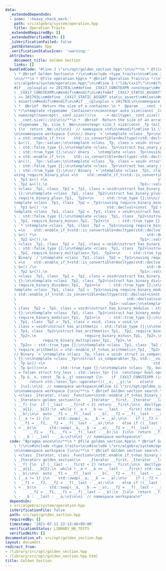 ```yaml
---
data:
  _extendedDependsOn:
  - icon: ':heavy_check_mark:'
    path: src/algebra/system/operation.hpp
    title: Operation Traits
  _extendedRequiredBy: []
  _extendedVerifiedWith: []
  _isVerificationFailed: false
  _pathExtension: hpp
  _verificationStatusIcon: ':warning:'
  attributes:
    document_title: Golden Section
    links: []
  bundledCode: "#line 2 \"src/opt/golden_section.hpp\"\n\n/**\n * @file golden_section.hpp\n\
    \ * @brief Golden Section\n */\n\n#include <type_traits>\n\n#line 2 \"src/algebra/system/operation.hpp\"\
    \n\n/**\n * @file operation.hpp\n * @brief Operation Traits\n */\n\n#line 9 \"\
    src/algebra/system/operation.hpp\"\n\n#line 2 \"lib/cxx17\"\n\n#ifndef _CXX17_CONSTEXPR\n\
    #if __cplusplus >= 201703L\n#define _CXX17_CONSTEXPR constexpr\n#else\n#define\
    \ _CXX17_CONSTEXPR\n#endif\n#endif\n\n#ifndef _CXX17_STATIC_ASSERT\n#if __cplusplus\
    \ >= 201703L\n#define _CXX17_STATIC_ASSERT static_assert\n#else\n#define _CXX17_STATIC_ASSERT\
    \ assert\n#endif\n#endif\n\n#if __cplusplus < 201703L\n\nnamespace std {\n\n/**\n\
    \ *  @brief  Return the size of a container.\n *  @param  __cont  Container.\n\
    \ */\ntemplate <typename _Container>\nconstexpr auto size(const _Container& __cont)\
    \ noexcept(noexcept(__cont.size()))\n    -> decltype(__cont.size()) {\n  return\
    \ __cont.size();\n}\n\n/**\n *  @brief  Return the size of an array.\n */\ntemplate\
    \ <typename _Tp, size_t _Nm>\nconstexpr size_t size(const _Tp (&)[_Nm]) noexcept\
    \ {\n  return _Nm;\n}\n\n}  // namespace std\n\n#endif\n#line 11 \"src/algebra/system/operation.hpp\"\
    \n\nnamespace workspace {\n\n// Unary `+`\ntemplate <class _Tp>\nusing require_unary_plus\
    \ = std::enable_if_t<\n    std::is_convertible<decltype(+std::declval<const _Tp\
    \ &>()), _Tp>::value>;\n\ntemplate <class _Tp, class = void> struct has_unary_plus\
    \ : std::false_type {};\n\ntemplate <class _Tp>\nstruct has_unary_plus<_Tp, require_unary_plus<_Tp>>\
    \ : std::true_type {};\n\n// Unary `-`\ntemplate <class _Tp>\nusing require_unary_minus\
    \ = std::enable_if_t<\n    std::is_convertible<decltype(-std::declval<const _Tp\
    \ &>()), _Tp>::value>;\n\ntemplate <class _Tp, class = void> struct has_unary_minus\
    \ : std::false_type {};\n\ntemplate <class _Tp>\nstruct has_unary_minus<_Tp, require_unary_minus<_Tp>>\
    \ : std::true_type {};\n\n// Binary `+`\ntemplate <class _Tp1, class _Tp2 = _Tp1>\n\
    using require_binary_plus =\n    std::enable_if_t<std::is_convertible<decltype(std::declval<const\
    \ _Tp1 &>() +\n                                                  std::declval<const\
    \ _Tp2 &>()),\n                                         _Tp1>::value>;\n\ntemplate\
    \ <class _Tp1, class _Tp2 = _Tp1, class = void>\nstruct has_binary_plus : std::false_type\
    \ {};\n\ntemplate <class _Tp1, class _Tp2>\nstruct has_binary_plus<_Tp1, _Tp2,\
    \ require_binary_plus<_Tp1, _Tp2>>\n    : std::true_type {};\n\n// Binary `-`\n\
    template <class _Tp1, class _Tp2 = _Tp1>\nusing require_binary_minus =\n    std::__void_t<decltype(std::declval<const\
    \ _Tp1 &>() -\n                           std::declval<const _Tp2 &>())>;\n\n\
    template <class _Tp1, class _Tp2 = _Tp1, class = void>\nstruct has_binary_minus\
    \ : std::false_type {};\n\ntemplate <class _Tp1, class _Tp2>\nstruct has_binary_minus<_Tp1,\
    \ _Tp2, require_binary_minus<_Tp1, _Tp2>>\n    : std::true_type {};\n\n// Binary\
    \ `*`\ntemplate <class _Tp1, class _Tp2 = _Tp1>\nusing require_binary_multiplies\
    \ =\n    std::enable_if_t<std::is_convertible<decltype(std::declval<const _Tp1\
    \ &>() *\n                                                  std::declval<const\
    \ _Tp2 &>()),\n                                         _Tp1>::value>;\n\ntemplate\
    \ <class _Tp1, class _Tp2 = _Tp1, class = void>\nstruct has_binary_multiplies\
    \ : std::false_type {};\n\ntemplate <class _Tp1, class _Tp2>\nstruct has_binary_multiplies<_Tp1,\
    \ _Tp2, require_binary_multiplies<_Tp1, _Tp2>>\n    : std::true_type {};\n\n//\
    \ Binary `/`\ntemplate <class _Tp1, class _Tp2 = _Tp1>\nusing require_binary_divides\
    \ =\n    std::enable_if_t<std::is_convertible<decltype(std::declval<const _Tp1\
    \ &>() /\n                                                  std::declval<const\
    \ _Tp2 &>()),\n                                         _Tp1>::value>;\n\ntemplate\
    \ <class _Tp1, class _Tp2 = _Tp1, class = void>\nstruct has_binary_divides : std::false_type\
    \ {};\n\ntemplate <class _Tp1, class _Tp2>\nstruct has_binary_divides<_Tp1, _Tp2,\
    \ require_binary_divides<_Tp1, _Tp2>>\n    : std::true_type {};\n\n// Binary `%`\n\
    template <class _Tp1, class _Tp2 = _Tp1>\nusing require_binary_modulus =\n   \
    \ std::enable_if_t<std::is_convertible<decltype(std::declval<const _Tp1 &>() %\n\
    \                                                  std::declval<const _Tp2 &>()),\n\
    \                                         _Tp1>::value>;\n\ntemplate <class _Tp1,\
    \ class _Tp2 = _Tp1, class = void>\nstruct has_binary_modulus : std::false_type\
    \ {};\n\ntemplate <class _Tp1, class _Tp2>\nstruct has_binary_modulus<_Tp1, _Tp2,\
    \ require_binary_modulus<_Tp1, _Tp2>>\n    : std::true_type {};\n\ntemplate <class\
    \ _Tp1, class _Tp2 = _Tp1, class = void, class = void,\n          class = void,\
    \ class = void>\nstruct has_arithmetic : std::false_type {};\n\ntemplate <class\
    \ _Tp1, class _Tp2>\nstruct has_arithmetic<_Tp1, _Tp2, require_binary_plus<_Tp1,\
    \ _Tp2>,\n                      require_binary_minus<_Tp1, _Tp2>,\n          \
    \            require_binary_multiplies<_Tp1, _Tp2>,\n                      require_binary_divides<_Tp1,\
    \ _Tp2>> : std::true_type {};\n\ntemplate <class _Tp1, class _Tp2 = _Tp1>\nusing\
    \ require_arithmetic = std::enable_if_t<has_arithmetic<_Tp1, _Tp2>::value>;\n\n\
    // Binary `<`\ntemplate <class _Tp, class = void> struct is_comparable : std::false_type\
    \ {};\n\ntemplate <class _Tp>\nstruct is_comparable<_Tp, std::__void_t<decltype(std::declval<const\
    \ _Tp &>() <\n                                                 std::declval<const\
    \ _Tp &>())>>\n    : std::true_type {};\n\ntemplate <class _Tp, bool _Default\
    \ = false> struct try_less : std::less<_Tp> {\n  constexpr bool operator()(const\
    \ _Tp &__x, const _Tp &__y) noexcept {\n    if _CXX17_CONSTEXPR (is_comparable<_Tp>::value)\n\
    \      return std::less<_Tp>::operator()(__x, __y);\n    else\n      return _Default;\n\
    \  }\n};\n\n}  // namespace workspace\n#line 11 \"src/opt/golden_section.hpp\"\
    \n\nnamespace workspace {\n\n/**\n * @brief Golden section search.\n */\ntemplate\
    \ <class _Iterator, class _Function>\nstd::enable_if_t<has_binary_minus<_Iterator>::value,\
    \ _Iterator> golden_section(\n    _Iterator __first, _Iterator __last, _Function&&\
    \ __f) {\n  if (__last - __first < 2) return __first;\n\n  decltype(__last - __first)\
    \ __a{1}, __b{2};\n  while (__a + __b <= __last - __first) std::swap(__a += __b,\
    \ __b);\n\n  auto __f1 = __f(__last - __b), __f2 = __f(__last - __a);\n\n  while\
    \ (__a != 1) {\n    std::swap(__a, __b -= __a);\n\n    if (__f2 < __f1)\n    \
    \  __f1 = __f2, __f2 = __f(__last - __a);\n\n    else if ((__last -= __b) - __first\
    \ < __b)\n      std::swap(__a, __b -= __a), __f2 = __f(__last - __a);\n\n    else\n\
    \      __f2 = __f1, __f1 = __f(__last - __b);\n  }\n\n  return __f1 < __f2 ? __last\
    \ - __b : __last - __a;\n}\n\n}  // namespace workspace\n"
  code: "#pragma once\n\n/**\n * @file golden_section.hpp\n * @brief Golden Section\n\
    \ */\n\n#include <type_traits>\n\n#include \"src/algebra/system/operation.hpp\"\
    \n\nnamespace workspace {\n\n/**\n * @brief Golden section search.\n */\ntemplate\
    \ <class _Iterator, class _Function>\nstd::enable_if_t<has_binary_minus<_Iterator>::value,\
    \ _Iterator> golden_section(\n    _Iterator __first, _Iterator __last, _Function&&\
    \ __f) {\n  if (__last - __first < 2) return __first;\n\n  decltype(__last - __first)\
    \ __a{1}, __b{2};\n  while (__a + __b <= __last - __first) std::swap(__a += __b,\
    \ __b);\n\n  auto __f1 = __f(__last - __b), __f2 = __f(__last - __a);\n\n  while\
    \ (__a != 1) {\n    std::swap(__a, __b -= __a);\n\n    if (__f2 < __f1)\n    \
    \  __f1 = __f2, __f2 = __f(__last - __a);\n\n    else if ((__last -= __b) - __first\
    \ < __b)\n      std::swap(__a, __b -= __a), __f2 = __f(__last - __a);\n\n    else\n\
    \      __f2 = __f1, __f1 = __f(__last - __b);\n  }\n\n  return __f1 < __f2 ? __last\
    \ - __b : __last - __a;\n}\n\n}  // namespace workspace\n"
  dependsOn:
  - src/algebra/system/operation.hpp
  isVerificationFile: false
  path: src/opt/golden_section.hpp
  requiredBy: []
  timestamp: '2021-07-11 22:13:46+09:00'
  verificationStatus: LIBRARY_NO_TESTS
  verifiedWith: []
documentation_of: src/opt/golden_section.hpp
layout: document
redirect_from:
- /library/src/opt/golden_section.hpp
- /library/src/opt/golden_section.hpp.html
title: Golden Section
---
```

